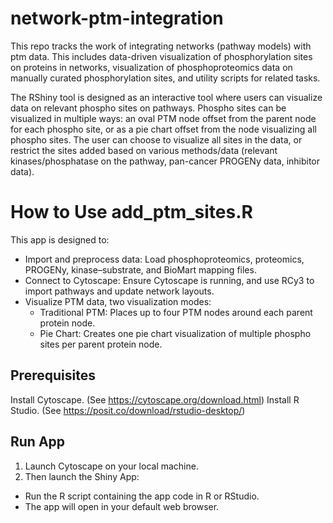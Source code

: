 # network-ptm-integration
This repo tracks the work of integrating networks (pathway models) with ptm data. This includes data-driven visualization of phosphorylation sites on proteins in networks, visualization of phosphoproteomics data on manually curated phosphorylation sites, and utility scripts for related tasks. 

The RShiny tool is designed as an interactive tool where users can visualize data on relevant phospho sites on pathways. Phospho sites can be visualized in multiple ways: an oval PTM node offset from the parent node for each phospho site, or as a pie chart offset from the node visualizing all phospho sites. The user can choose to visualize all sites in the data, or restrict the sites added based on various methods/data (relevant kinases/phosphatase on the pathway, pan-cancer PROGENy data, inhibitor data). 

# How to Use add_ptm_sites.R
This app is designed to:

- Import and preprocess data: Load phosphoproteomics, proteomics, PROGENy, kinase–substrate, and BioMart mapping files.
- Connect to Cytoscape: Ensure Cytoscape is running, and use RCy3 to import pathways and update network layouts.
- Visualize PTM data, two visualization modes:
   - Traditional PTM: Places up to four PTM nodes around each parent protein node.
   - Pie Chart: Creates one pie chart visualization of multiple phospho sites per parent protein node.
 
## Prerequisites

Install Cytoscape. (See https://cytoscape.org/download.html)
Install R Studio. (See https://posit.co/download/rstudio-desktop/)

## Run App
1. Launch Cytoscape on your local machine.
2. Then launch the Shiny App:
 * Run the R script containing the app code in R or RStudio.
 * The app will open in your default web browser.

